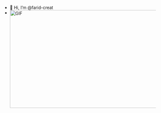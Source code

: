 - 👋 Hi, I’m @farid-creat
-   <img align="right" alt="GIF" src="https://github.com/farid-creat/farid-creat/master/code.gif?raw=true" width="500" height="320" />
<!---
farid-creat/farid-creat is a ✨ special ✨ repository because its `README.md` (this file) appears on your GitHub profile.
You can click the Preview link to take a look at your changes.
--->
